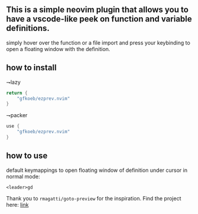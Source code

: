 ## This is a simple neovim plugin that allows you to have a vscode-like peek on function and variable definitions.

simply hover over the function or a file import and press your keybinding to open a floating window with the definition.

## how to install

⇁lazy
```lua
return {
    "gfkoeb/ezprev.nvim"
}
```
⇁packer
```lua
use {
    "gfkoeb/ezprev.nvim"
}
```

## how to use

default keymappings to open floating window of definition under cursor in normal mode:

```vim
<leader>gd
```

Thank you to ```rmagatti/goto-preview``` for the inspiration. Find the project here: [link](https://github.com/rmagatti/goto-preview)
